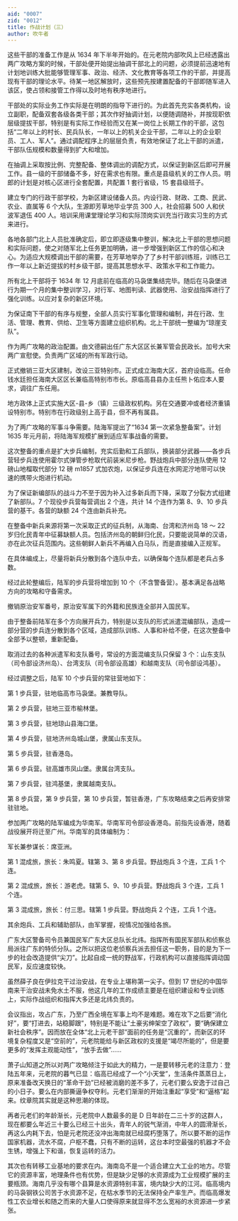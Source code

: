 ```yaml
---
aid: "0007"
zid: "0012"
title: 作战计划（三）
author: 吹牛者
---
```


这些干部的准备工作是从 1634 年下半年开始的。在元老院内部吹风上已经透露出两广攻略方案的时候，干部处便开始提出抽调干部北上的问题，必须提前迅速地有计划地训练大批能够管理军事、政治、经济、文化教育等各项工作的干部，并提高现有干部的理论水平。待某一地区解放时，这些预先按建置配备的干部即随军进入该区，使占领和接管工作得以及时地有秩序地进行。

干部处的实际业务工作实际是在明朗的指导下进行的。为此首先充实各类机构，设立副职，配备双套各级各类干部；其次作好抽调计划，以便随调随补，并按现职依层级提拔干部，特别是有实际工作经验而又在某一岗位上长期工作的干部，这包括“二年以上的村长、民兵队长，一年以上的机关企业干部，二年以上的企业职员、工人、军人”。通过调配程序上的层层负责，有效地保证了北上干部的派遣，干部队伍规模和数量得到扩大和增加。

在抽调上采取按比例、完整配备、整体调出的调配方式，以保证到新区后即可开展工作。县一级的干部储备不多，好在需求也有限。重点是县级机关的工作人员。明郎的计划是对核心区进行全套配置，共配置 1 套行省级，15 套县级班子。

建立专门的行政干部学校，为新区建设储备人员。内设行政、财政、工商、民武、农业、直属等 6 个大队，生源即芳草地毕业学员 300 人，社会招募 500 人和伏波军退伍 400 人。培训采用课堂理论学习和实际顶岗实训充当行政实习生的方式来进行。

各地各部门北上人员批准确定后，即立即逐级集中整训，解决北上干部的思想问题和实际问题，使之对随军北上任务更加明确，进一步增强到新区工作的信心和决心。为适应大规模调出干部的需要，在芳草地举办了了乡村干部训练班，训练已工作一年以上新近提拔的村乡级干部，提高其思想水平、政策水平和工作能力。

所有北上干部将于 1634 年 12 月底前在临高的马袅堡集结完毕。随后在马袅堡进行为期一个月的集中整训学习，对行军、地图判读、武器使用、治安战指挥进行了强化训练。以应对复杂的新区环境。

为保证南下干部的有序与规整，全部人员实行军事化管理和编制，并在行政、生活、管理、教育、供给、卫生等方面建立组织机构。北上干部统一整编为“琼崖支队”。

作为两广攻略的政治配置。由文德嗣出任广东大区区长兼军管会民政长。加号大宋两广宣慰使。负责两广区域的所有军政行动。

正式撤销三亚大区建制，改设三亚特别市。正式成立海南大区，首府设临高。任命钱水廷担任海南大区区长兼临高特别市市长。原临高县县办主任熊卜佑应本人要求，调往广东任用。

地方政体上正式实施大区-县-乡（镇）三级政权机构。另在交通要冲或者经济重镇设特别市。特别市在行政级别上高于县，但不再有属县。

为了两广攻略的军事斗争需要。陆海军提出了“1634 第一次紧急整备案”。计划 1635 年元月前，将陆海军规模扩展到适应军事战备的需要。

这次整备的重点是扩大步兵编制，充实后勤和工兵部队，换装部分武器――各步兵营轻步兵连使用霍尔式弹管步枪取代前装米尼步枪。野战炮兵中部分连队使用 12 磅山地榴取代部分 12 磅 m1857 式加农炮，以保证步兵连在水网泥泞地带可以快速的携带火炮进行机动。

为了保证新编部队的战斗力不至于因为补入过多新兵而下降，采取了分裂方式组建了新部队。7 个现役步兵营每营调出 2 个连，共计 14 个连作为第 8、9、10 步兵营的基干。各营的缺额 24 个连由新兵补充。

在整备中新兵来源将第一次采取正式的征兵制，从海南、台湾和济州岛 18 ～ 22 岁归化民青年中征募缺额人员。包括济州岛的朝鲜归化民，只要能说简单的汉语，亦在此次征兵范围内。这些朝鲜人新兵不再编入白马队，而是直接编入正规军。

在具体编成上，尽量将新兵分散到各个连队中去，以确保每个连队都是老兵占多数。

经过此轮整编后，陆军的步兵营将增加到 10 个（不含警备营）。基本满足各战略方向的攻略和守备需求。

撤销原治安军番号，原治安军属下的外籍和民族连全部并入国民军。

由于整备前陆军在多个方向展开兵力，特别是以支队的形式派遣混编部队，造成一部分营的步兵连分散到各个区域，造成部队训练、人事和补给不便，在这次整备中全部予以整顿，重新配备。

取消过去的各种派遣军和支队番号，常设的方面混编支队只保留 3 个：山东支队（司令部设济州岛）、台湾支队（司令部设高雄）和越南支队（司令部设鸿基）。

经过调整之后，陆军 10 个步兵营的常驻营地如下：

第 1 步兵营，驻地临高市马袅堡。兼教导队。

第 2 步兵营，驻地三亚市榆林堡。

第 3 步兵营，驻地琼山县海口堡。

第 4 步兵营，驻地济州岛城山堡，隶属山东支队。

第 5 步兵营，驻香港岛。

第 6 步兵营。驻高雄市凤山堡。隶属台湾支队。

第 7 步兵营，驻鸿基堡，隶属越南支队。

第 8 步兵营，第 9 步兵营，第 10 步兵营，暂驻香港，广东攻略结束之后再安排常驻驻地。

参加两广攻略的陆军编成为华南军。华南军司令部设香港岛。前指先设香港，随着战役展开将迁至广州。华南军的具体编制为：

军长兼参谋长：席亚洲。

第 1 混成旅，旅长：朱鸣夏。辖第 3、第 8 步兵营。野战炮兵 3 个连，工兵 1 个连。

第 2 混成旅，旅长：游老虎。辖第 5、9、10 步兵营。野战炮兵 3 个连，工兵 1 个连。

第 3 混成旅，旅长：付三思。辖第 1 步兵营。野战炮兵 2 个连，工兵 1 个连。

其余炮兵、工兵和辅助部队，由军掌握，视情况加强给各旅。

广东大区警备司令员兼国民军广东大区总队长北纬。指挥所有国民军部队和侦察总局派往广东的特侦分队。之所以把这位老侦察兵派去担任这一职务，目的是为下一步的社会改造提供“尖刀”。比起自成一统的野战军，行政机构可以直接指挥调动国民军，反应速度较快。

虽然薛子良在伊拉克干过治安战，在专业上堪称第一尖子。但到 17 世纪的中国华南来干治安战未免水土不服，他这几年的工作成绩主要是在组织建设和专业训练上，实际作战组织和指挥大多还是北纬负责的。

会议指出，攻占广东，乃至广西全境在军事上均不是难题。难在攻下之后要“消化好”，要“打进去，站稳脚跟”，特别是不能让“土豪劣绅架空了政权”，要“确保建立新社会秩序”。因而放在全体“北上元老干部”面前的任务是“沉重的”，而新区的环境复杂程度又是“空前的”，元老院能给与新区政权的支援是“竭尽所能的”，但是要更多的“发挥主观能动性”，“放手去做”……

萧子山知道之所以对两广攻略倾注于如此大的精力，一是要转移元老的注意力：登陆五年来，元老院的暮气已显：临高已经成了一个“小天堂”，生活条件蒸蒸日上，原来准备改天换日的“革命干劲”已经被消磨的差不多了，元老们要么安逸于过自己的小日子。要么在内部撕逼争权夺利。元老们渐渐的开始注重起“享受”和“逼格”起来。纹章院其实就是这种思潮的体现。

再者元老们的年龄渐长，元老院中人数最多的是 D 日年龄在二三十岁的这群人，现在都要么年近三十要么已经三十出头，青年人的锐气渐消，中年人的圆滑渐长，再这么内耗下去，怕是元老院还没冲出海南就已经腐朽堕落了。所以要不断的运作国家机器，流水不腐，户枢不蠢，只有不断的运转，这台本时空最强的机器才不会生锈，增强上下和谐，恢复运转的活力。

其次也有转移工业基地的要求在内。海南岛不是一个适合建立大工业的地方。尽管它的资源丰富，地理条件也有优势，但是缺少足够的水资源成为工业规模扩展的主要瓶颈。海南几乎没有哪个县算是水资源特别丰富，境内缺少大的江河。临高境内的马袅钢铁公司苦于水资源不足，在枯水季节的无法保持全产率生产。而临高爆发性工农业增长和随之而来的大量人口使得原来就显得不怎么宽裕的水资源进一步紧张。
